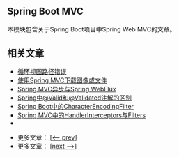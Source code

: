 ## Spring Boot MVC

本模块包含关于Spring Boot项目中Spring Web MVC的文章。

## 相关文章

+ [循环视图路径错误](docs/循环视图路径错误.md)
+ [使用Spring MVC下载图像或文件](docs/使用SpringMVC下载图像或文件.md)
+ [Spring MVC异步与Spring WebFlux](docs/SpringMVC异步与SpringWebFlux.md)
+ [Spring中@Valid和@Validated注解的区别](docs/Spring中@Valid和@Validated注解的区别.md)
+ [Spring Boot中的CharacterEncodingFilter](docs/SpringBoot中的CharacterEncodingFilter.md)
+ [Spring MVC中的HandlerInterceptors与Filters](docs/SpringMVC中的HandlerInterceptors与Filters.md)
+ []()

- 更多文章： [[<-- prev]](../spring-boot-mvc-2/README.md)
- 更多文章： [[next -->]](../spring-boot-mvc-4/README.md)